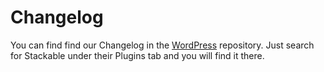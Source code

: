 # Changelog

You can find find our Changelog in the [WordPress](https://wordpress.org/plugins/stackable-ultimate-gutenberg-blocks/) repository. Just search for Stackable under their Plugins tab and you will find it there. 

